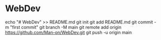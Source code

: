 # WebDev
echo "# WebDev" >> README.md
git init
git add README.md
git commit -m "first commit"
git branch -M main
git remote add origin https://github.com/Man-on/WebDev.git
git push -u origin main
